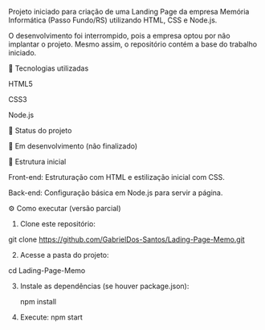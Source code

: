 Projeto iniciado para criação de uma Landing Page da empresa Memória Informática (Passo Fundo/RS) utilizando HTML, CSS e Node.js.

O desenvolvimento foi interrompido, pois a empresa optou por não implantar o projeto. Mesmo assim, o repositório contém a base do trabalho iniciado.

🚀 Tecnologias utilizadas

HTML5

CSS3

Node.js

📌 Status do projeto

🔧 Em desenvolvimento (não finalizado)

📂 Estrutura inicial

Front-end: Estruturação com HTML e estilização inicial com CSS.

Back-end: Configuração básica em Node.js para servir a página.

⚙️ Como executar (versão parcial)

1. Clone este repositório:

  git clone https://github.com/GabrielDos-Santos/Lading-Page-Memo.git

2. Acesse a pasta do projeto:

  cd Lading-Page-Memo

3. Instale as dependências (se houver package.json):
   
   npm install

5. Execute:
   npm start
